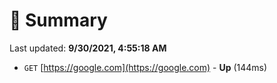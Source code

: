 # 📖 Summary
Last updated: **9/30/2021, 4:55:18 AM**

- `GET` [https://google.com](https://google.com) - **Up** (144ms)
